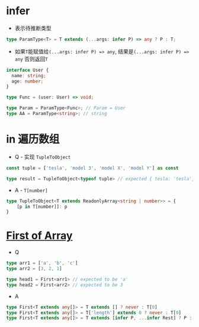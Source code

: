 # infer

* 表示待推断类型

```ts
type ParamType<T> = T extends (...args: infer P) => any ? P : T;
```
* 如果`T`能赋值给`(...args: infer P) => any`, 结果是`(...args: infer P) => any` 否则返回`T`
```ts
interface User {
  name: string;
  age: number;
}

type Func = (user: User) => void;

type Param = ParamType<Func>; // Param = User
type AA = ParamType<string>; // string
```

# in 遍历数组

* Q - 实现 `TupleToObject`
```ts
const tuple = ['tesla', 'model 3', 'model X', 'model Y'] as const

type result = TupleToObject<typeof tuple> // expected { tesla: 'tesla', 'model 3': 'model 3', 'model X': 'model X', 'model Y': 'model Y'}
```

* A - `T[number]`
```ts
type TupleToObject<T extends ReadonlyArray<string | number>> = {
    [p in T[number]]: p
}
```

# [First of Array](https://github.com/type-challenges/type-challenges/blob/main/questions/00014-easy-first/README.md)

* Q 
```ts
type arr1 = ['a', 'b', 'c']
type arr2 = [3, 2, 1]

type head1 = First<arr1> // expected to be 'a'
type head2 = First<arr2> // expected to be 3
```

* A
```ts
type First<T extends any[]> = T extends [] ? never : T[0]
type First<T extends any[]> = T['length'] extends 0 ? never : T[0]
type First<T extends any[]> = T extends [infer P, ...infer Rest] ? P : never
```